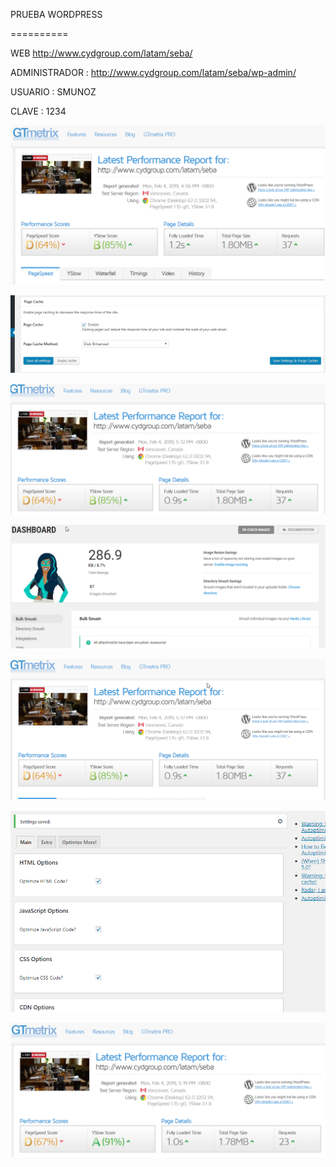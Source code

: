 PRUEBA WORDPRESS

==========

 

 

 

WEB http://www.cydgroup.com/latam/seba/

ADMINISTRADOR : http://www.cydgroup.com/latam/seba/wp-admin/

USUARIO : SMUNOZ

CLAVE : 1234

 

![PruebaWordpress](imagenes/1.png)

![PruebaWordpress](imagenes/2.png)

![PruebaWordpress](imagenes/3.png)

![PruebaWordpress](imagenes/4.png)

![PruebaWordpress](imagenes/5.png)

![PruebaWordpress](imagenes/6.png)

![PruebaWordpress](imagenes/7.png)


